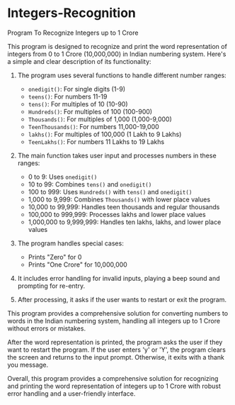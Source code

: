 # Integers-Recognition
Program To Recognize Integers up to 1 Crore

This program is designed to recognize and print the word representation of integers from 0 to 1 Crore (10,000,000) in Indian numbering system. Here's a simple and clear description of its functionality:

1. The program uses several functions to handle different number ranges:
   - `onedigit()`: For single digits (1-9)
   - `teens()`: For numbers 11-19
   - `tens()`: For multiples of 10 (10-90)
   - `Hundreds()`: For multiples of 100 (100-900)
   - `Thousands()`: For multiples of 1,000 (1,000-9,000)
   - `TeenThousands()`: For numbers 11,000-19,000
   - `lakhs()`: For multiples of 100,000 (1 Lakh to 9 Lakhs)
   - `TeenLakhs()`: For numbers 11 Lakhs to 19 Lakhs

2. The main function takes user input and processes numbers in these ranges:
   - 0 to 9: Uses `onedigit()`
   - 10 to 99: Combines `tens()` and `onedigit()`
   - 100 to 999: Uses `Hundreds()` with `tens()` and `onedigit()`
   - 1,000 to 9,999: Combines `Thousands()` with lower place values
   - 10,000 to 99,999: Handles teen thousands and regular thousands
   - 100,000 to 999,999: Processes lakhs and lower place values
   - 1,000,000 to 9,999,999: Handles ten lakhs, lakhs, and lower place values

3. The program handles special cases:
   - Prints "Zero" for 0
   - Prints "One Crore" for 10,000,000

4. It includes error handling for invalid inputs, playing a beep sound and prompting for re-entry.

5. After processing, it asks if the user wants to restart or exit the program.

This program provides a comprehensive solution for converting numbers to words in the Indian numbering system, handling all integers up to 1 Crore without errors or mistakes.

After the word representation is printed, the program asks the user if they want to restart the program. If the user enters 'y' or 'Y', the program clears the screen and returns to the input prompt. Otherwise, it exits with a thank you message.

Overall, this program provides a comprehensive solution for recognizing and printing the word representation of integers up to 1 Crore with robust error handling and a user-friendly interface.
